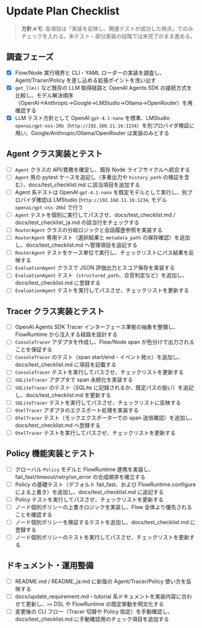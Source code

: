 # Update Plan Checklist

> **方針メモ**: 各項目は「実装を反映し、関連テストが成功した時点」でのみチェックを入れる。未テスト・部分実装の段階では未完了のまま進める。

## 調査フェーズ
- [x] Flow/Node 実行境界と CLI・YAML ローダーの実装を調査し、Agent/Tracer/Policy を差し込める拡張ポイントを洗い出す
- [x] `get_llm()` など既存の LLM 取得経路と OpenAI Agents SDK の接続方式を比較し、モデル解決順序（OpenAI→Anthropic→Google→LMStudio→Ollama→OpenRouter）を再確認する
- [x] LLM テスト方針として OpenAI `gpt-4.1-nano` を標準、LMStudio `openai/gpt-oss-20b`（`http://192.168.11.16:1234`）を別プロバイダ検証に用い、Google/Anthropic/Ollama/OpenRouter は実装のみとする

## Agent クラス実装とテスト
- [ ] `Agent` クラスの API/責務を確定し、既存 Node ライフサイクルへ統合する
- [ ] `Agent` 用の pytest ケースを追記し（多重出力や `history_path` の検証を含む）、docs/test_checklist.md に該当項目を追加する
- [ ] Agent 系テストは OpenAI `gpt-4.1-nano` を既定モデルとして実行し、別プロバイダ確認は LMStudio (`http://192.168.11.16:1234`, モデル `openai/gpt-oss-20b`) で行う
- [ ] `Agent` テストを個別に実行してパスさせ、docs/test_checklist.md / docs/test_checklist_ja.md の該当行をチェックする
- [ ] `RouterAgent` クラスの分岐ロジックと会話履歴参照を実装する
- [ ] `RouterAgent` 専用テスト（選択結果と `metadata_path` の保存確認）を追加し、docs/test_checklist.md へ管理項目を追記する
- [ ] `RouterAgent` テストをケース単位で実行し、チェックリストにパス結果を反映する
- [ ] `EvaluationAgent` クラスで JSON 評価出力とスコア保存を実装する
- [ ] `EvaluationAgent` テスト（`structured_path`、合否判定など）を追加し、docs/test_checklist.md に登録する
- [ ] `EvaluationAgent` テストを実行してパスさせ、チェックリストを更新する

## Tracer クラス実装とテスト
- [ ] OpenAI Agents SDK Tracer インターフェース準拠の抽象を整備し、FlowRuntime から注入する経路を設計する
- [ ] `ConsoleTracer` アダプタを作成し、Flow/Node span が色分けで出力されることを保証する
- [ ] `ConsoleTracer` のテスト（span start/end・イベント発火）を追加し、docs/test_checklist.md に項目を記載する
- [ ] `ConsoleTracer` テストを実行してパスさせ、チェックリストを更新する
- [ ] `SQLiteTracer` アダプタで span 永続化を実装する
- [ ] `SQLiteTracer` のテスト（SQLite に記録されるか、既定パスの扱い）を追記し、docs/test_checklist.md を更新する
- [ ] `SQLiteTracer` テストを実行してパスさせ、チェックリストに反映する
- [ ] `OtelTracer` アダプタのエクスポート処理を実装する
- [ ] `OtelTracer` テスト（モックエクスポーターでの span 送信確認）を追加し、docs/test_checklist.md へ登録する
- [ ] `OtelTracer` テストを実行してパスさせ、チェックリストを更新する

## Policy 機能実装とテスト
- [ ] グローバル `Policy` モデルと FlowRuntime 連携を実装し、fail_fast/timeout/retry/on_error の合成順序を確立する
- [ ] Policy の基礎テスト（デフォルト fail_fast、および FlowRuntime.configure による上書き）を追加し、docs/test_checklist.md に追記する
- [ ] Policy テストを実行してパスさせ、チェックリストを更新する
- [ ] ノード個別ポリシーの上書きロジックを実装し、Flow 全体より優先されることを確認する
- [ ] ノード個別ポリシーを検証するテストを追加し、docs/test_checklist.md に登録する
- [ ] ノード個別ポリシーのテストを実行してパスさせ、チェックリストを更新する

## ドキュメント・運用整備
- [ ] README.md / README_ja.md に新版の Agent/Tracer/Policy 使い方を反映する
- [ ] docs/update_requirement.md・tutorial 系ドキュメントを実装内容に合わせて更新し、`>>` DSL や FlowRuntime の既定挙動を明文化する
- [ ] 変更後の CLI フロー（Tracer 切替や Policy 指定）を手動確認し、docs/test_checklist.md に手動確認用のチェック項目を追加する
